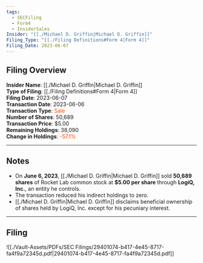 ```yaml
---
tags:
  - SECFiling
  - Form4
  - InsiderSales
Insider: "[[./Michael D. Griffin|Michael D. Griffin]]"
Filing_Type: "[[./Filing Definitions#Form 4|Form 4]]"
Filing_Date: 2023-06-07
---
```

## Filing Overview

**Insider Name**: [[./Michael D. Griffin|Michael D. Griffin]]  
**Type of Filing**: [[./Filing Definitions#Form 4|Form 4]]  
**Filing Date**: 2023-06-07  
**Transaction Date**: 2023-06-06  
**Transaction Type**: <span style="color:orangered">Sale</span>  
**Number of Shares**: 50,689  
**Transaction Price**: $5.00  
**Remaining Holdings**: 38,090  
**Change in Holdings**: <span style="color:orangered">-57.1%</span>  

---
## Notes

- On **June 6, 2023**, [[./Michael D. Griffin|Michael D. Griffin]] sold **50,689 shares** of Rocket Lab common stock at **$5.00 per share** through **LogiQ, Inc.**, an entity he controls.  
- The transaction reduced his indirect holdings to zero.  
- [[./Michael D. Griffin|Michael D. Griffin]] disclaims beneficial ownership of shares held by LogiQ, Inc. except for his pecuniary interest.  

---
## Filing

![[./Vault-Assets/PDFs/SEC Filings/29401074-b417-4e45-8717-fa4f9a72345d.pdf|29401074-b417-4e45-8717-fa4f9a72345d.pdf]]

